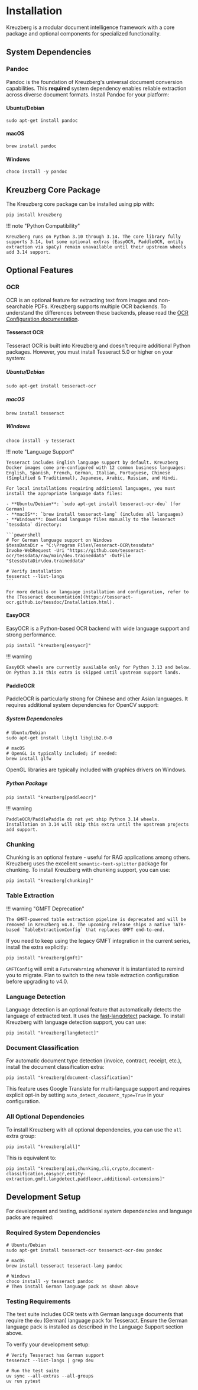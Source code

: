 # Installation

Kreuzberg is a modular document intelligence framework with a core package and optional components for specialized functionality.

## System Dependencies

### Pandoc

Pandoc is the foundation of Kreuzberg's universal document conversion capabilities. This **required** system dependency enables reliable extraction across diverse document formats. Install Pandoc for your platform:

#### Ubuntu/Debian

```shell
sudo apt-get install pandoc
```

#### macOS

```shell
brew install pandoc
```

#### Windows

```shell
choco install -y pandoc
```

## Kreuzberg Core Package

The Kreuzberg core package can be installed using pip with:

```shell
pip install kreuzberg
```

!!! note "Python Compatibility"

    Kreuzberg runs on Python 3.10 through 3.14. The core library fully supports 3.14, but some optional extras (EasyOCR, PaddleOCR, entity extraction via spaCy) remain unavailable until their upstream wheels add 3.14 support.

## Optional Features

### OCR

OCR is an optional feature for extracting text from images and non-searchable PDFs. Kreuzberg supports multiple OCR backends. To understand the differences between these backends, please read the [OCR Configuration documentation](../user-guide/ocr-configuration.md).

#### Tesseract OCR

Tesseract OCR is built into Kreuzberg and doesn't require additional Python packages. However, you must install Tesseract 5.0 or higher on your system:

##### Ubuntu/Debian

```shell
sudo apt-get install tesseract-ocr
```

##### macOS

```shell
brew install tesseract
```

##### Windows

```shell
choco install -y tesseract
```

!!! note "Language Support"

    Tesseract includes English language support by default. Kreuzberg Docker images come pre-configured with 12 common business languages: English, Spanish, French, German, Italian, Portuguese, Chinese (Simplified & Traditional), Japanese, Arabic, Russian, and Hindi.

    For local installations requiring additional languages, you must install the appropriate language data files:

    - **Ubuntu/Debian**: `sudo apt-get install tesseract-ocr-deu` (for German)
    - **macOS**: `brew install tesseract-lang` (includes all languages)
    - **Windows**: Download language files manually to the Tesseract `tessdata` directory:

    ```powershell
    # For German language support on Windows
    $tessDataDir = "C:\Program Files\Tesseract-OCR\tessdata"
    Invoke-WebRequest -Uri "https://github.com/tesseract-ocr/tessdata/raw/main/deu.traineddata" -OutFile "$tessDataDir\deu.traineddata"

    # Verify installation
    tesseract --list-langs
    ```

    For more details on language installation and configuration, refer to the [Tesseract documentation](https://tesseract-ocr.github.io/tessdoc/Installation.html).

#### EasyOCR

EasyOCR is a Python-based OCR backend with wide language support and strong performance.

```shell
pip install "kreuzberg[easyocr]"
```

!!! warning

    EasyOCR wheels are currently available only for Python 3.13 and below. On Python 3.14 this extra is skipped until upstream support lands.

#### PaddleOCR

PaddleOCR is particularly strong for Chinese and other Asian languages. It requires additional system dependencies for OpenCV support:

##### System Dependencies

```shell
# Ubuntu/Debian
sudo apt-get install libgl1 libglib2.0-0

# macOS
# OpenGL is typically included; if needed:
brew install glfw
```

OpenGL libraries are typically included with graphics drivers on Windows.

##### Python Package

```shell
pip install "kreuzberg[paddleocr]"
```

!!! warning

    PaddleOCR/PaddlePaddle do not yet ship Python 3.14 wheels. Installation on 3.14 will skip this extra until the upstream projects add support.

### Chunking

Chunking is an optional feature - useful for RAG applications among others. Kreuzberg uses the excellent `semantic-text-splitter` package for chunking. To install Kreuzberg with chunking support, you can use:

```shell
pip install "kreuzberg[chunking]"
```

### Table Extraction

!!! warning "GMFT Deprecation"

    The GMFT-powered table extraction pipeline is deprecated and will be removed in Kreuzberg v4.0. The upcoming release ships a native TATR-based `TableExtractionConfig` that replaces GMFT end-to-end.

If you need to keep using the legacy GMFT integration in the current series, install the extra explicitly:

```shell
pip install "kreuzberg[gmft]"
```

`GMFTConfig` will emit a `FutureWarning` whenever it is instantiated to remind you to migrate. Plan to switch to the new table extraction configuration before upgrading to v4.0.

### Language Detection

Language detection is an optional feature that automatically detects the language of extracted text. It uses the [fast-langdetect](https://github.com/LlmKira/fast-langdetect) package. To install Kreuzberg with language detection support, you can use:

```shell
pip install "kreuzberg[langdetect]"
```

### Document Classification

For automatic document type detection (invoice, contract, receipt, etc.), install the document classification extra:

```shell
pip install "kreuzberg[document-classification]"
```

This feature uses Google Translate for multi-language support and requires explicit opt-in by setting `auto_detect_document_type=True` in your configuration.

### All Optional Dependencies

To install Kreuzberg with all optional dependencies, you can use the `all` extra group:

```shell
pip install "kreuzberg[all]"
```

This is equivalent to:

```shell
pip install "kreuzberg[api,chunking,cli,crypto,document-classification,easyocr,entity-extraction,gmft,langdetect,paddleocr,additional-extensions]"
```

## Development Setup

For development and testing, additional system dependencies and language packs are required:

### Required System Dependencies

```shell
# Ubuntu/Debian
sudo apt-get install tesseract-ocr tesseract-ocr-deu pandoc

# macOS
brew install tesseract tesseract-lang pandoc

# Windows
choco install -y tesseract pandoc
# Then install German language pack as shown above
```

### Testing Requirements

The test suite includes OCR tests with German language documents that require the `deu` (German) language pack for Tesseract. Ensure the German language pack is installed as described in the Language Support section above.

To verify your development setup:

```shell
# Verify Tesseract has German support
tesseract --list-langs | grep deu

# Run the test suite
uv sync --all-extras --all-groups
uv run pytest
```
